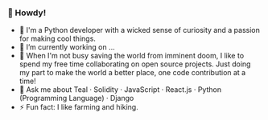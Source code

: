 ### 👋 Howdy! 

- 🌱 I'm a Python developer with a wicked sense of curiosity and a passion for making cool things.
- 🔭 I’m currently working on ...
- 👯 When I'm not busy saving the world from imminent doom, I like to spend my free time collaborating on open source projects. Just doing my part to make the world a better place, one code contribution at a time!
- 💬 Ask me about Teal · Solidity · JavaScript · React.js · Python (Programming Language) · Django
- ⚡ Fun fact: I like farming and hiking. 
<!--
**sattarkarashi/sattarkarashi** is a ✨ _special_ ✨ repository because its `README.md` (this file) appears on your GitHub profile.



